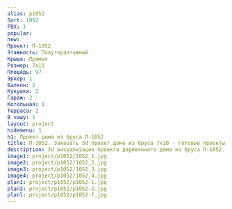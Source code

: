 ```yaml
---
alias: p1052
Sort: 1052
FBX: 1
popular: 
new: 
Проект: П-1052
Этажность: Полутораэтажный
Крыша: Прямая
Размер: 7х11
Площадь: 97
Эркер: 1
Балкон: 2
Кукушка: 2
Гараж: 2
Котельная: 1
Терраса: 1
В чашу: 1
layout: project
hidemenu: 1
h1: Проект дома из бруса П-1052
title: П-1052. Заказать 3d проект дома из бруса 7х10 - готовые проекты
description: 3d визуализация проекта деревянного дома из бруса П-1052. Площадь 97 м2, размер 7х10. Вы можете внести любые изменения в проект.
image1: project/p1052/1052_1.jpg
image2: project/p1052/1052_2.jpg
image3: project/p1052/1052_3.jpg
image4: project/p1052/1052_4.jpg
plan1: project/p1052/p1052-1.jpg
plan2: project/p1052/p1052-2.jpg
planl: project/p1052/p1052-f.jpg
---
```

